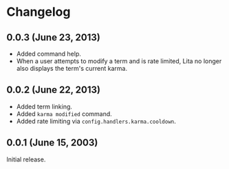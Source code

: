 # Changelog

## 0.0.3 (June 23, 2013)

* Added command help.
* When a user attempts to modify a term and is rate limited, Lita no longer also displays the term's current karma.

## 0.0.2 (June 22, 2013)

* Added term linking.
* Added `karma modified` command.
* Added rate limiting via `config.handlers.karma.cooldown`.

## 0.0.1 (June 15, 2003)

Initial release.
